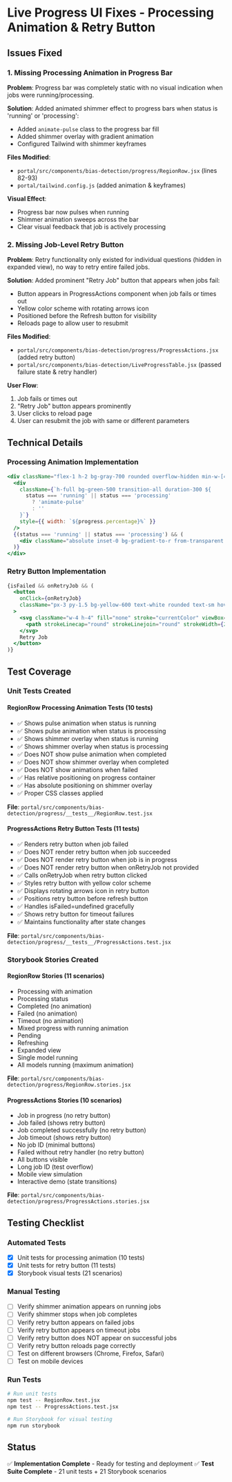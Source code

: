 # Live Progress UI Fixes - Processing Animation & Retry Button

## Issues Fixed

### 1. Missing Processing Animation in Progress Bar
**Problem**: Progress bar was completely static with no visual indication when jobs were running/processing.

**Solution**: Added animated shimmer effect to progress bars when status is 'running' or 'processing':
- Added `animate-pulse` class to the progress bar fill
- Added shimmer overlay with gradient animation
- Configured Tailwind with shimmer keyframes

**Files Modified**:
- `portal/src/components/bias-detection/progress/RegionRow.jsx` (lines 82-93)
- `portal/tailwind.config.js` (added animation & keyframes)

**Visual Effect**:
- Progress bar now pulses when running
- Shimmer animation sweeps across the bar
- Clear visual feedback that job is actively processing

### 2. Missing Job-Level Retry Button
**Problem**: Retry functionality only existed for individual questions (hidden in expanded view), no way to retry entire failed jobs.

**Solution**: Added prominent "Retry Job" button that appears when jobs fail:
- Button appears in ProgressActions component when job fails or times out
- Yellow color scheme with rotating arrows icon
- Positioned before the Refresh button for visibility
- Reloads page to allow user to resubmit

**Files Modified**:
- `portal/src/components/bias-detection/progress/ProgressActions.jsx` (added retry button)
- `portal/src/components/bias-detection/LiveProgressTable.jsx` (passed failure state & retry handler)

**User Flow**:
1. Job fails or times out
2. "Retry Job" button appears prominently
3. User clicks to reload page
4. User can resubmit the job with same or different parameters

## Technical Details

### Processing Animation Implementation
```jsx
<div className="flex-1 h-2 bg-gray-700 rounded overflow-hidden min-w-[40px] relative">
  <div 
    className={`h-full bg-green-500 transition-all duration-300 ${
      status === 'running' || status === 'processing' 
        ? 'animate-pulse' 
        : ''
    }`} 
    style={{ width: `${progress.percentage}%` }} 
  />
  {(status === 'running' || status === 'processing') && (
    <div className="absolute inset-0 bg-gradient-to-r from-transparent via-white/20 to-transparent animate-shimmer" />
  )}
</div>
```

### Retry Button Implementation
```jsx
{isFailed && onRetryJob && (
  <button 
    onClick={onRetryJob} 
    className="px-3 py-1.5 bg-yellow-600 text-white rounded text-sm hover:bg-yellow-700 flex items-center gap-2"
  >
    <svg className="w-4 h-4" fill="none" stroke="currentColor" viewBox="0 0 24 24">
      <path strokeLinecap="round" strokeLinejoin="round" strokeWidth={2} d="M4 4v5h.582m15.356 2A8.001 8.001 0 004.582 9m0 0H9m11 11v-5h-.581m0 0a8.003 8.003 0 01-15.357-2m15.357 2H15" />
    </svg>
    Retry Job
  </button>
)}
```

## Test Coverage

### Unit Tests Created

#### RegionRow Processing Animation Tests (10 tests)
- ✅ Shows pulse animation when status is running
- ✅ Shows pulse animation when status is processing
- ✅ Shows shimmer overlay when status is running
- ✅ Shows shimmer overlay when status is processing
- ✅ Does NOT show pulse animation when completed
- ✅ Does NOT show shimmer overlay when completed
- ✅ Does NOT show animations when failed
- ✅ Has relative positioning on progress container
- ✅ Has absolute positioning on shimmer overlay
- ✅ Proper CSS classes applied

**File**: `portal/src/components/bias-detection/progress/__tests__/RegionRow.test.jsx`

#### ProgressActions Retry Button Tests (11 tests)
- ✅ Renders retry button when job failed
- ✅ Does NOT render retry button when job succeeded
- ✅ Does NOT render retry button when job is in progress
- ✅ Does NOT render retry button when onRetryJob not provided
- ✅ Calls onRetryJob when retry button clicked
- ✅ Styles retry button with yellow color scheme
- ✅ Displays rotating arrows icon in retry button
- ✅ Positions retry button before refresh button
- ✅ Handles isFailed=undefined gracefully
- ✅ Shows retry button for timeout failures
- ✅ Maintains functionality after state changes

**File**: `portal/src/components/bias-detection/progress/__tests__/ProgressActions.test.jsx`

### Storybook Stories Created

#### RegionRow Stories (11 scenarios)
- Processing with animation
- Processing status
- Completed (no animation)
- Failed (no animation)
- Timeout (no animation)
- Mixed progress with running animation
- Pending
- Refreshing
- Expanded view
- Single model running
- All models running (maximum animation)

**File**: `portal/src/components/bias-detection/progress/RegionRow.stories.jsx`

#### ProgressActions Stories (10 scenarios)
- Job in progress (no retry button)
- Job failed (shows retry button)
- Job completed successfully (no retry button)
- Job timeout (shows retry button)
- No job ID (minimal buttons)
- Failed without retry handler (no retry button)
- All buttons visible
- Long job ID (test overflow)
- Mobile view simulation
- Interactive demo (state transitions)

**File**: `portal/src/components/bias-detection/progress/ProgressActions.stories.jsx`

## Testing Checklist

### Automated Tests
- [x] Unit tests for processing animation (10 tests)
- [x] Unit tests for retry button (11 tests)
- [x] Storybook visual tests (21 scenarios)

### Manual Testing
- [ ] Verify shimmer animation appears on running jobs
- [ ] Verify shimmer stops when job completes
- [ ] Verify retry button appears on failed jobs
- [ ] Verify retry button appears on timeout jobs
- [ ] Verify retry button does NOT appear on successful jobs
- [ ] Verify retry button reloads page correctly
- [ ] Test on different browsers (Chrome, Firefox, Safari)
- [ ] Test on mobile devices

### Run Tests
```bash
# Run unit tests
npm test -- RegionRow.test.jsx
npm test -- ProgressActions.test.jsx

# Run Storybook for visual testing
npm run storybook
```

## Status
✅ **Implementation Complete** - Ready for testing and deployment
✅ **Test Suite Complete** - 21 unit tests + 21 Storybook scenarios
